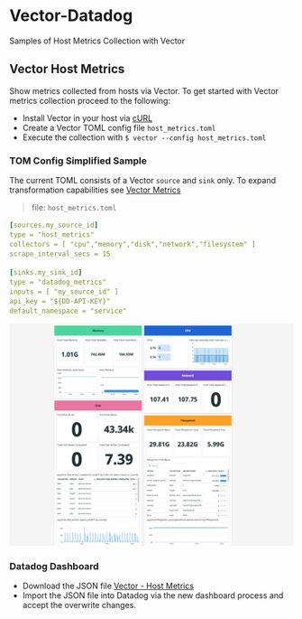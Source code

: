 # Vector-Datadog
Samples of Host Metrics Collection with Vector


## Vector Host Metrics

Show metrics collected from hosts via Vector. To get started with Vector metrics collection proceed to the following:

* Install Vector in your host via [cURL](https://vector.dev/docs/setup/installation/#installation-script)
* Create a Vector TOML config file `host_metrics.toml`
* Execute the collection with `$ vector --config host_metrics.toml`

### TOM Config Simplified Sample

The current TOML consists of a Vector `source` and `sink` only. To expand transformation capabilities see [Vector Metrics](https://vector.dev/docs/about/under-the-hood/architecture/data-model/metric/)

> file: `host_metrics.toml`

```yaml
[sources.my_source_id]
type = "host_metrics"
collectors = [ "cpu","memory","disk","network","filesystem" ]
scrape_interval_secs = 15

[sinks.my_sink_id]
type = "datadog_metrics"
inputs = [ "my_source_id" ]
api_key = "${DD-API-KEY}"
default_namespace = "service"
```

![Vector Host Metrics](Vector-host_metrics.jpg)

### Datadog Dashboard

* Download the JSON file [Vector - Host Metrics](Vector-HostMetrics--2021-11-04T19_22_56.json)
* Import the JSON file into Datadog via the new dashboard process and accept the overwrite changes.
